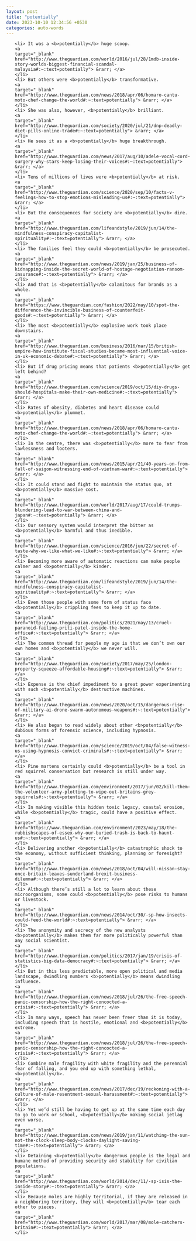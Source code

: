 ```yaml
---
layout: post
title: "potentially"
date: 2023-10-10 12:34:56 +0530
categories: auto-words
---
```

<ol>

    <li> It was a <b>potentially</b> huge scoop.
    <a 
    target="_blank" 
    href="http://www.theguardian.com/world/2016/jul/28/1mdb-inside-story-worlds-biggest-financial-scandal-malaysia#:~:text=potentially"> &rarr; </a>
    </li>
    <li> But others were <b>potentially</b> transformative.
    <a 
    target="_blank" 
    href="http://www.theguardian.com/news/2018/apr/06/homaro-cantu-moto-chef-change-the-world#:~:text=potentially"> &rarr; </a>
    </li>
    <li> She was also, however, <b>potentially</b> brilliant.
    <a 
    target="_blank" 
    href="http://www.theguardian.com/society/2020/jul/21/dnp-deadly-diet-pills-online-trade#:~:text=potentially"> &rarr; </a>
    </li>
    <li> He sees it as a <b>potentially</b> huge breakthrough.
    <a 
    target="_blank" 
    href="http://www.theguardian.com/news/2017/aug/10/adele-vocal-cord-surgery-why-stars-keep-losing-their-voices#:~:text=potentially"> &rarr; </a>
    </li>
    <li> Tens of millions of lives were <b>potentially</b> at risk.
    <a 
    target="_blank" 
    href="http://www.theguardian.com/science/2020/sep/10/facts-v-feelings-how-to-stop-emotions-misleading-us#:~:text=potentially"> &rarr; </a>
    </li>
    <li> But the consequences for society are <b>potentially</b> dire.
    <a 
    target="_blank" 
    href="http://www.theguardian.com/lifeandstyle/2019/jun/14/the-mindfulness-conspiracy-capitalist-spirituality#:~:text=potentially"> &rarr; </a>
    </li>
    <li> The families feel they could <b>potentially</b> be prosecuted.
    <a 
    target="_blank" 
    href="http://www.theguardian.com/news/2019/jan/25/business-of-kidnapping-inside-the-secret-world-of-hostage-negotiation-ransom-insurance#:~:text=potentially"> &rarr; </a>
    </li>
    <li> And that is <b>potentially</b> calamitous for brands as a whole.
    <a 
    target="_blank" 
    href="https://www.theguardian.com/fashion/2022/may/10/spot-the-difference-the-invincible-business-of-counterfeit-goods#:~:text=potentially"> &rarr; </a>
    </li>
    <li> The most <b>potentially</b> explosive work took place downstairs.
    <a 
    target="_blank" 
    href="http://www.theguardian.com/business/2016/mar/15/british-umpire-how-institute-fiscal-studies-became-most-influential-voice-in-uk-economic-debate#:~:text=potentially"> &rarr; </a>
    </li>
    <li> But if drug pricing means that patients <b>potentially</b> get left behind?
    <a 
    target="_blank" 
    href="http://www.theguardian.com/science/2019/oct/15/diy-drugs-should-hospitals-make-their-own-medicine#:~:text=potentially"> &rarr; </a>
    </li>
    <li> Rates of obesity, diabetes and heart disease could <b>potentially</b> plummet.
    <a 
    target="_blank" 
    href="http://www.theguardian.com/news/2018/apr/06/homaro-cantu-moto-chef-change-the-world#:~:text=potentially"> &rarr; </a>
    </li>
    <li> In the centre, there was <b>potentially</b> more to fear from lawlessness and looters.
    <a 
    target="_blank" 
    href="http://www.theguardian.com/news/2015/apr/21/40-years-on-from-fall-of-saigon-witnessing-end-of-vietnam-war#:~:text=potentially"> &rarr; </a>
    </li>
    <li> It could stand and fight to maintain the status quo, at <b>potentially</b> massive cost.
    <a 
    target="_blank" 
    href="http://www.theguardian.com/world/2017/aug/17/could-trumps-blundering-lead-to-war-between-china-and-japan#:~:text=potentially"> &rarr; </a>
    </li>
    <li> Our sensory system would interpret the bitter as <b>potentially</b> harmful and thus inedible.
    <a 
    target="_blank" 
    href="http://www.theguardian.com/science/2016/jun/22/secret-of-taste-why-we-like-what-we-like#:~:text=potentially"> &rarr; </a>
    </li>
    <li> Becoming more aware of automatic reactions can make people calmer and <b>potentially</b> kinder.
    <a 
    target="_blank" 
    href="http://www.theguardian.com/lifeandstyle/2019/jun/14/the-mindfulness-conspiracy-capitalist-spirituality#:~:text=potentially"> &rarr; </a>
    </li>
    <li> Even those people with some form of status face <b>potentially</b> crippling fees to keep it up to date.
    <a 
    target="_blank" 
    href="http://www.theguardian.com/politics/2021/may/13/cruel-paranoid-failing-priti-patel-inside-the-home-office#:~:text=potentially"> &rarr; </a>
    </li>
    <li> The common thread for people my age is that we don’t own our own homes and <b>potentially</b> we never will.
    <a 
    target="_blank" 
    href="http://www.theguardian.com/society/2017/may/25/london-property-squeeze-affordable-housing#:~:text=potentially"> &rarr; </a>
    </li>
    <li> Expense is the chief impediment to a great power experimenting with such <b>potentially</b> destructive machines.
    <a 
    target="_blank" 
    href="http://www.theguardian.com/news/2020/oct/15/dangerous-rise-of-military-ai-drone-swarm-autonomous-weapons#:~:text=potentially"> &rarr; </a>
    </li>
    <li> He also began to read widely about other <b>potentially</b> dubious forms of forensic science, including hypnosis.
    <a 
    target="_blank" 
    href="http://www.theguardian.com/science/2019/oct/04/false-witness-us-using-hypnosis-convict-criminals#:~:text=potentially"> &rarr; </a>
    </li>
    <li> Pine martens certainly could <b>potentially</b> be a tool in red squirrel conservation but research is still under way.
    <a 
    target="_blank" 
    href="http://www.theguardian.com/environment/2017/jun/02/kill-them-the-volunteer-army-plotting-to-wipe-out-britains-grey-squirrels#:~:text=potentially"> &rarr; </a>
    </li>
    <li> In making visible this hidden toxic legacy, coastal erosion, while <b>potentially</b> tragic, could have a positive effect.
    <a 
    target="_blank" 
    href="https://www.theguardian.com/environment/2023/may/18/the-rubbishscapes-of-essex-why-our-buried-trash-is-back-to-haunt-us#:~:text=potentially"> &rarr; </a>
    </li>
    <li> Delivering another <b>potentially</b> catastrophic shock to the economy, without sufficient thinking, planning or foresight?
    <a 
    target="_blank" 
    href="http://www.theguardian.com/news/2018/oct/04/will-nissan-stay-once-britain-leaves-sunderland-brexit-business-dilemma#:~:text=potentially"> &rarr; </a>
    </li>
    <li> Although there’s still a lot to learn about these microorganisms, some could <b>potentially</b> pose risks to humans or livestock.
    <a 
    target="_blank" 
    href="http://www.theguardian.com/news/2014/oct/30/-sp-how-insects-could-feed-the-world#:~:text=potentially"> &rarr; </a>
    </li>
    <li> The anonymity and secrecy of the new analysts <b>potentially</b> makes them far more politically powerful than any social scientist.
    <a 
    target="_blank" 
    href="http://www.theguardian.com/politics/2017/jan/19/crisis-of-statistics-big-data-democracy#:~:text=potentially"> &rarr; </a>
    </li>
    <li> But in this less predictable, more open political and media landscape, dwindling numbers <b>potentially</b> means dwindling influence.
    <a 
    target="_blank" 
    href="http://www.theguardian.com/news/2018/jul/26/the-free-speech-panic-censorship-how-the-right-concocted-a-crisis#:~:text=potentially"> &rarr; </a>
    </li>
    <li> In many ways, speech has never been freer than it is today, including speech that is hostile, emotional and <b>potentially</b> extreme.
    <a 
    target="_blank" 
    href="http://www.theguardian.com/news/2018/jul/26/the-free-speech-panic-censorship-how-the-right-concocted-a-crisis#:~:text=potentially"> &rarr; </a>
    </li>
    <li> Combine male fragility with white fragility and the perennial fear of falling, and you end up with something lethal, <b>potentially</b>.
    <a 
    target="_blank" 
    href="http://www.theguardian.com/news/2017/dec/19/reckoning-with-a-culture-of-male-resentment-sexual-harassment#:~:text=potentially"> &rarr; </a>
    </li>
    <li> Yet we’d still be having to get up at the same time each day to go to work or school, <b>potentially</b> making social jetlag even worse.
    <a 
    target="_blank" 
    href="http://www.theguardian.com/news/2019/jan/11/watching-the-sun-not-the-clock-sleep-body-clocks-daylight-saving-time#:~:text=potentially"> &rarr; </a>
    </li>
    <li> Detaining <b>potentially</b> dangerous people is the legal and humane method of providing security and stability for civilian populations.
    <a 
    target="_blank" 
    href="http://www.theguardian.com/world/2014/dec/11/-sp-isis-the-inside-story#:~:text=potentially"> &rarr; </a>
    </li>
    <li> Because moles are highly territorial, if they are released in a neighboring territory, they will <b>potentially</b> tear each other to pieces.
    <a 
    target="_blank" 
    href="http://www.theguardian.com/world/2017/mar/08/mole-catchers-britain#:~:text=potentially"> &rarr; </a>
    </li>